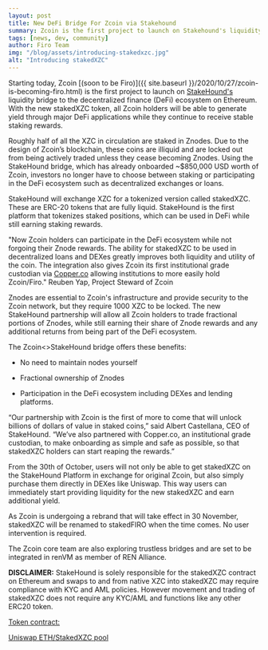 ```yaml
---
layout: post
title: New DeFi Bridge For Zcoin via Stakehound
summary: Zcoin is the first project to launch on Stakehound's liquidity bridge to DeFi ecosystem on Ethereum
tags: [news, dev, community]
author: Firo Team
img: "/blog/assets/introducing-stakedxzc.jpg"
alt: "Introducing stakedXZC"
---
```

Starting today, Zcoin [(soon to be Firo)]({{ site.baseurl }}/2020/10/27/zcoin-is-becoming-firo.html) is the first project to launch on [StakeHound's](http://stakehound.com/) liquidity bridge to the decentralized finance (DeFi) ecosystem on Ethereum. With the new stakedXZC token, all Zcoin holders will be able to generate yield through major DeFi applications while they continue to receive stable staking rewards.

Roughly half of all the XZC in circulation are staked in Znodes. Due to the design of Zcoin’s blockchain, these coins are illiquid and are locked out from being actively traded unless they cease becoming Znodes. Using the StakeHound bridge, which has already onboarded ~$850,000 USD worth of Zcoin, investors no longer have to choose between staking or participating in the DeFi ecosystem such as decentralized exchanges or loans.

StakeHound will exchange XZC for a tokenized version called stakedXZC. These are ERC-20 tokens that are fully liquid. StakeHound is the first platform that tokenizes staked positions, which can be used in DeFi while still earning staking rewards.

"Now Zcoin holders can participate in the DeFi ecosystem while not forgoing their Znode rewards. The ability for stakedXZC to be used in decentralized loans and DEXes greatly improves both liquidity and utility of the coin. The integration also gives Zcoin its first institutional grade custodian via [Copper.co](https://copper.co/) allowing institutions to more easily hold Zcoin/Firo." Reuben Yap, Project Steward of Zcoin

Znodes are essential to Zcoin's infrastructure and provide security to the Zcoin network, but they require 1000 XZC to be locked. The new StakeHound partnership will allow all Zcoin holders to trade fractional portions of Znodes, while still earning their share of Znode rewards and any additional returns from being part of the DeFi ecosystem.

The Zcoin<>StakeHound bridge offers these benefits:

* No need to maintain nodes yourself

* Fractional ownership of Znodes

* Participation in the DeFi ecosystem including DEXes and lending platforms.

“Our partnership with Zcoin is the first of more to come that will unlock billions of dollars of value in staked coins,” said Albert Castellana, CEO of StakeHound. “We’ve also partnered with Copper.co, an institutional grade custodian, to make onboarding as simple and safe as possible, so that stakedXZC holders can start reaping the rewards.”

From the 30th of October, users will not only be able to get stakedXZC on the StakeHound Platform in exchange for original Zcoin, but also simply purchase them directly in DEXes like Uniswap. This way users can immediately start providing liquidity for the new stakedXZC and earn additional yield.

As Zcoin is undergoing a rebrand that will take effect in 30 November, stakedXZC will be renamed to stakedFIRO when the time comes. No user intervention is required.

The Zcoin core team are also exploring trustless bridges and are set to be integrated in renVM as member of REN Alliance.

**DISCLAIMER:** StakeHound is solely responsible for the stakedXZC contract on Ethereum and swaps to and from native XZC into stakedXZC may require compliance with KYC and AML policies. However movement and trading of stakedXZC does not require any KYC/AML and functions like any other ERC20 token.

[Token contract:](https://etherscan.io/token/0x160B1E5aaBFD70B2FC40Af815014925D71CEEd7E)

[Uniswap ETH/StakedXZC pool](https://app.uniswap.org/#/swap?inputCurrency=ETH&outputCurrency=0x160B1E5aaBFD70B2FC40Af815014925D71CEEd7E)
